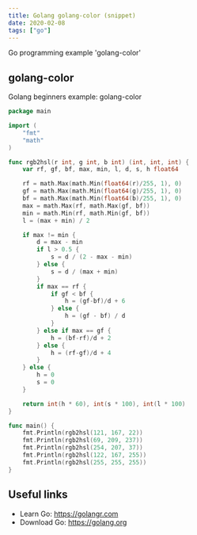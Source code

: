 ```yaml
---
title: Golang golang-color (snippet)
date: 2020-02-08
tags: ["go"]
---
```

Go programming example 'golang-color'


## golang-color

Golang beginners example: golang-color

```go
package main

import (
	"fmt"
	"math"
)

func rgb2hsl(r int, g int, b int) (int, int, int) {
	var rf, gf, bf, max, min, l, d, s, h float64

	rf = math.Max(math.Min(float64(r)/255, 1), 0)
	gf = math.Max(math.Min(float64(g)/255, 1), 0)
	bf = math.Max(math.Min(float64(b)/255, 1), 0)
	max = math.Max(rf, math.Max(gf, bf))
	min = math.Min(rf, math.Min(gf, bf))
	l = (max + min) / 2

	if max != min {
		d = max - min
		if l > 0.5 {
			s = d / (2 - max - min)
		} else {
			s = d / (max + min)
		}
		if max == rf {
			if gf < bf {
				h = (gf-bf)/d + 6
			} else {
				h = (gf - bf) / d
			}
		} else if max == gf {
			h = (bf-rf)/d + 2
		} else {
			h = (rf-gf)/d + 4
		}
	} else {
		h = 0
		s = 0
	}

	return int(h * 60), int(s * 100), int(l * 100)
}

func main() {
	fmt.Println(rgb2hsl(121, 167, 22))
	fmt.Println(rgb2hsl(69, 209, 237))
	fmt.Println(rgb2hsl(254, 207, 37))
	fmt.Println(rgb2hsl(122, 167, 255))
	fmt.Println(rgb2hsl(255, 255, 255))
}

```

## Useful links

- Learn Go: https://golangr.com
- Download Go: https://golang.org
